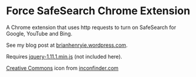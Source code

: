 # Force SafeSearch Chrome Extension

A Chrome extension that uses http requests to turn on SafeSearch for Google, YouTube and Bing.

See my blog post at [brianhenryie.wordpress.com](https://brianhenryie.wordpress.com/2014/12/12/enable-safesearch-extension/).

Requires [jquery-1.11.1.min.js](https://code.jquery.com/jquery-1.11.1.min.js) (not included here).

[Creative Commons](http://creativecommons.org/licenses/by-nc-nd/2.5/) icon from [inconfinder.com](https://www.iconfinder.com/icons/8794/cryptography_key_lock_log_in_login_password_security_unlock_icon)

